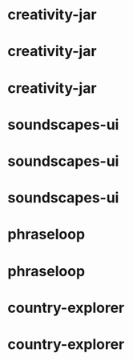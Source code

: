 # creativity-jar
# creativity-jar
# creativity-jar
# soundscapes-ui
# soundscapes-ui
# soundscapes-ui
# phraseloop
# phraseloop
# country-explorer
# country-explorer
